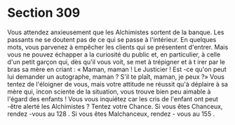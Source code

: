# Section 309

Vous attendez anxieusement que les Alchimistes sortent de la banque. Les passants ne se
doutent pas de ce qui se  passe à l'intérieur. En quelques mots, vous parvenez à empêcher
les clients qui se présentent d'entrer. Mais vous ne pouvez échapper a la curiosité du
public et, en particulier, à celle d'un petit garçon qui, dès qu'il vous voit, se met à
trépigner et à t irer par le bras sa mère en criant : « Maman, maman ! Le Justicier ! Est -ce
qu'on peut lui demander un autographe, maman ? S'il te plaît, maman, je peux ?» Vous
tentez de l'éloigner de vous, mais votre attitude ne réussit qu'à déplaire à sa mère qui,
incon sciente de la situation, vous trouve bien peu aimable à l'égard des enfants ! Vous
vous inquiétez car les cris de l'enfant ont peut -être alerté les Alchimistes ? Tentez votre
Chance.  Si vous êtes Chanceux, rendez -vous au  128 . Si vous êtes Malchanceux, rendez -
vous au  155 .